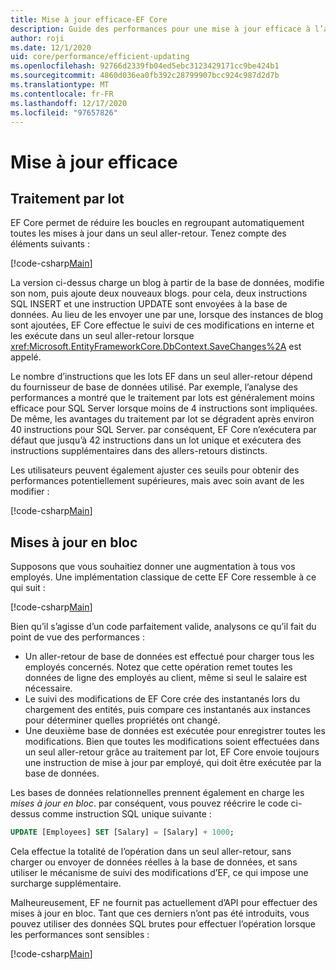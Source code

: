 ```yaml
---
title: Mise à jour efficace-EF Core
description: Guide des performances pour une mise à jour efficace à l’aide de Entity Framework Core
author: roji
ms.date: 12/1/2020
uid: core/performance/efficient-updating
ms.openlocfilehash: 92766d2339fb04ed5ebc3123429171cc9be424b1
ms.sourcegitcommit: 4860d036ea0fb392c28799907bcc924c987d2d7b
ms.translationtype: MT
ms.contentlocale: fr-FR
ms.lasthandoff: 12/17/2020
ms.locfileid: "97657826"
---
```

# <a name="efficient-updating"></a>Mise à jour efficace

## <a name="batching"></a>Traitement par lot

EF Core permet de réduire les boucles en regroupant automatiquement toutes les mises à jour dans un seul aller-retour. Tenez compte des éléments suivants :

[!code-csharp[Main](../../../samples/core/Performance/Program.cs#SaveChangesBatching)]

La version ci-dessus charge un blog à partir de la base de données, modifie son nom, puis ajoute deux nouveaux blogs. pour cela, deux instructions SQL INSERT et une instruction UPDATE sont envoyées à la base de données. Au lieu de les envoyer une par une, lorsque des instances de blog sont ajoutées, EF Core effectue le suivi de ces modifications en interne et les exécute dans un seul aller-retour lorsque <xref:Microsoft.EntityFrameworkCore.DbContext.SaveChanges%2A> est appelé.

Le nombre d’instructions que les lots EF dans un seul aller-retour dépend du fournisseur de base de données utilisé. Par exemple, l’analyse des performances a montré que le traitement par lots est généralement moins efficace pour SQL Server lorsque moins de 4 instructions sont impliquées. De même, les avantages du traitement par lot se dégradent après environ 40 instructions pour SQL Server. par conséquent, EF Core n’exécutera par défaut que jusqu’à 42 instructions dans un lot unique et exécutera des instructions supplémentaires dans des allers-retours distincts.

Les utilisateurs peuvent également ajuster ces seuils pour obtenir des performances potentiellement supérieures, mais avec soin avant de les modifier :

[!code-csharp[Main](../../../samples/core/Performance/BatchTweakingContext.cs#BatchTweaking)]

## <a name="bulk-updates"></a>Mises à jour en bloc

Supposons que vous souhaitiez donner une augmentation à tous vos employés. Une implémentation classique de cette EF Core ressemble à ce qui suit :

[!code-csharp[Main](../../../samples/core/Performance/Program.cs#UpdateWithoutBulk)]

Bien qu’il s’agisse d’un code parfaitement valide, analysons ce qu’il fait du point de vue des performances :

* Un aller-retour de base de données est effectué pour charger tous les employés concernés. Notez que cette opération remet toutes les données de ligne des employés au client, même si seul le salaire est nécessaire.
* Le suivi des modifications de EF Core crée des instantanés lors du chargement des entités, puis compare ces instantanés aux instances pour déterminer quelles propriétés ont changé.
* Une deuxième base de données est exécutée pour enregistrer toutes les modifications. Bien que toutes les modifications soient effectuées dans un seul aller-retour grâce au traitement par lot, EF Core envoie toujours une instruction de mise à jour par employé, qui doit être exécutée par la base de données.

Les bases de données relationnelles prennent également en charge les *mises à jour en bloc*. par conséquent, vous pouvez réécrire le code ci-dessus comme instruction SQL unique suivante :

```sql
UPDATE [Employees] SET [Salary] = [Salary] + 1000;
```

Cela effectue la totalité de l’opération dans un seul aller-retour, sans charger ou envoyer de données réelles à la base de données, et sans utiliser le mécanisme de suivi des modifications d’EF, ce qui impose une surcharge supplémentaire.

Malheureusement, EF ne fournit pas actuellement d’API pour effectuer des mises à jour en bloc. Tant que ces derniers n’ont pas été introduits, vous pouvez utiliser des données SQL brutes pour effectuer l’opération lorsque les performances sont sensibles :

[!code-csharp[Main](../../../samples/core/Performance/Program.cs#UpdateWithBulk)]
